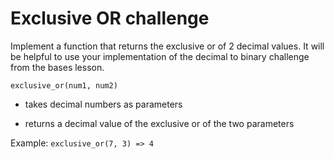 # Exclusive OR challenge

Implement a function that returns the exclusive or of 2 decimal values. It will be helpful to use your implementation of the decimal to binary challenge from the bases lesson. 

`exclusive_or(num1, num2)`

* takes decimal numbers as parameters

* returns a decimal value of the exclusive or of the two parameters

Example: `exclusive_or(7, 3) => 4`